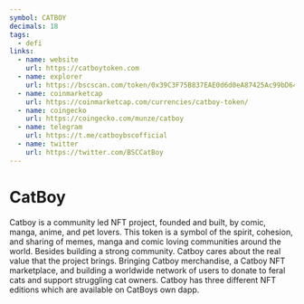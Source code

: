 ```yaml
---
symbol: CATBOY
decimals: 18
tags:
  - defi
links:
  - name: website
    url: https://catboytoken.com
  - name: explorer
    url: https://bscscan.com/token/0x39C3F75B837EAE0d6d0eA87425Ac99bD646a7B1E
  - name: coinmarketcap
    url: https://coinmarketcap.com/currencies/catboy-token/
  - name: coingecko
    url: https://coingecko.com/munze/catboy
  - name: telegram
    url: https://t.me/catboybscofficial
  - name: twitter
    url: https://twitter.com/BSCCatBoy
---
```


# CatBoy

Catboy is a community led NFT project, founded and built, by comic, manga, anime, and pet lovers. This token is a symbol of the spirit, cohesion, and sharing of memes, manga and comic loving communities around the world. Besides building a strong community. Catboy cares about the real value that the project brings. Bringing Catboy merchandise, a Catboy NFT marketplace, and building a worldwide network of users to donate to feral cats and support struggling cat owners. Catboy has three different NFT editions which are available on CatBoys own dapp.
